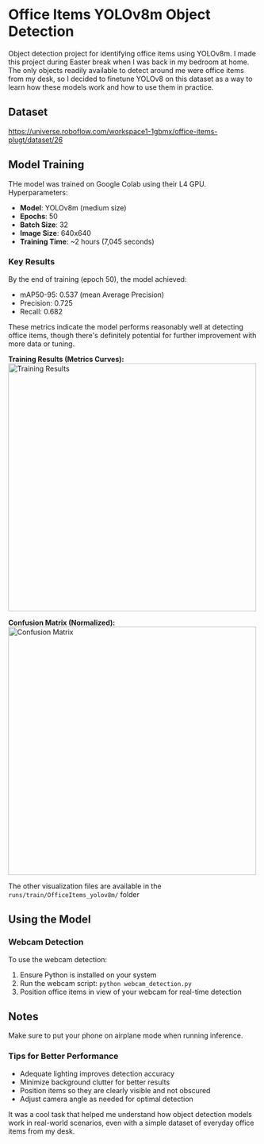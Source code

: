 # Office Items YOLOv8m Object Detection

Object detection project for identifying office items using YOLOv8m. I made this project during Easter break when I was back in my bedroom at home. The only objects readily available to detect around me were office items from my desk, so I decided to finetune YOLOv8 on this dataset as a way to learn how these models work and how to use them in practice.

## Dataset

https://universe.roboflow.com/workspace1-1gbmx/office-items-plugt/dataset/26

## Model Training

THe model was trained on Google Colab using their L4 GPU. Hyperparameters:

- **Model**: YOLOv8m (medium size)
- **Epochs**: 50
- **Batch Size**: 32
- **Image Size**: 640x640
- **Training Time**: ~2 hours (7,045 seconds)

### Key Results

By the end of training (epoch 50), the model achieved:
- mAP50-95: 0.537 (mean Average Precision)
- Precision: 0.725
- Recall: 0.682

These metrics indicate the model performs reasonably well at detecting office items, though there's definitely potential for further improvement with more data or tuning.

**Training Results (Metrics Curves):**
<img src="./runs/train/OfficeItems_yolov8m/results.png" alt="Training Results" width="500"/>

**Confusion Matrix (Normalized):**
<img src="./runs/train/OfficeItems_yolov8m/confusion_matrix_normalized.png" alt="Confusion Matrix" width="500"/>

The other visualization files are available in the `runs/train/OfficeItems_yolov8m/` folder


## Using the Model

### Webcam Detection

To use the webcam detection:
1. Ensure Python is installed on your system
2. Run the webcam script: `python webcam_detection.py`
3. Position office items in view of your webcam for real-time detection

## Notes

Make sure to put your phone on airplane mode when running inference.

### Tips for Better Performance

- Adequate lighting improves detection accuracy
- Minimize background clutter for better results
- Position items so they are clearly visible and not obscured
- Adjust camera angle as needed for optimal detection



It was a cool task that helped me understand how object detection models work in real-world scenarios, even with a simple dataset of everyday office items from my desk.

